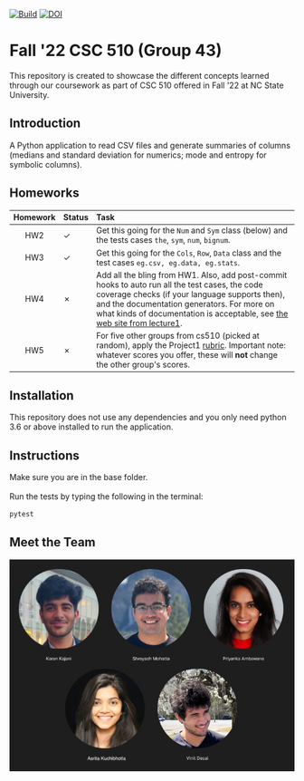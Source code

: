 [![Build](https://github.com/sam16222/CSC510_43/actions/workflows/python-app.yml/badge.svg)](https://github.com/sam16222/CSC510_43/actions/workflows/python-app.yml)
[![DOI](https://zenodo.org/badge/529913763.svg)](https://zenodo.org/badge/latestdoi/529913763)
# Fall '22 CSC 510 (Group 43)
This repository is created to showcase the different concepts learned through our coursework as part of CSC 510 offered in Fall '22 at NC State University.

## Introduction
A Python application to read CSV files and generate summaries of columns (medians and standard deviation for numerics; mode and entropy for symbolic columns).

## Homeworks
|Homework| Status| Task|
|:------:|:------|:------|
|HW2     |&check;|Get this going for the `Num` and `Sym` class (below) and the tests cases `the`, `sym`, `num`, `bignum`.|
|HW3     |&check;|Get this going for the `Cols`, `Row`, `Data` class and the test cases `eg.csv, eg.data, eg.stats`.|
|HW4     |&cross;|Add all the bling from HW1. Also, add post-commit hooks to auto run all the test cases, the code coverage checks (if your language supports then), and the documentation generators.  For more on what kinds of documentation is acceptable, see [the web site from lecture1](https://user-images.githubusercontent.com/29195/130997647-d933884e-8e5c-4f0c-a367-6a5d69bb1df1.png).|
|HW5     |&cross;|For five other groups from cs510 (picked at random), apply the Project1 [rubric](https://github.com/txt/se22/blob/main/docs/proj1.md#rubric).  Important note: whatever scores you offer, these will **not** change the other group's scores.|

## Installation
This repository does not use any dependencies and you only need python 3.6 or above installed to run the application.

## Instructions
Make sure you are in the base folder.<br><br>
Run the tests by typing the following in the terminal:
```bash
pytest
```

## Meet the Team
![Team](assets/team_edit.png)
